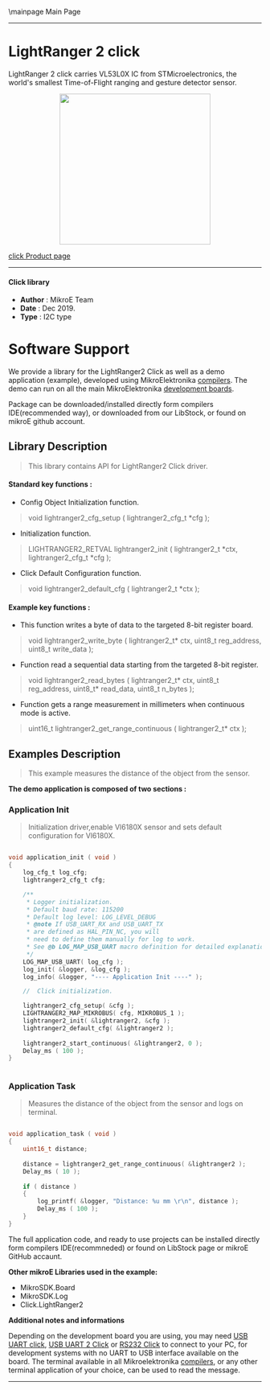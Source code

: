 \mainpage Main Page
 
 

---
# LightRanger 2 click

LightRanger 2 click carries VL53L0X IC from STMicroelectronics, the world's 
smallest Time-of-Flight ranging and gesture detector sensor.

<p align="center">
  <img src="https://download.mikroe.com/images/click_for_ide/lightranger2_click.png" height=300px>
</p>

[click Product page](https://www.mikroe.com/lightranger-2-click)

---


#### Click library 

- **Author**        : MikroE Team
- **Date**          : Dec 2019.
- **Type**          : I2C type


# Software Support

We provide a library for the LightRanger2 Click 
as well as a demo application (example), developed using MikroElektronika 
[compilers](https://shop.mikroe.com/compilers). 
The demo can run on all the main MikroElektronika [development boards](https://shop.mikroe.com/development-boards).

Package can be downloaded/installed directly form compilers IDE(recommended way), or downloaded from our LibStock, or found on mikroE github account. 

## Library Description

> This library contains API for LightRanger2 Click driver.

#### Standard key functions :

- Config Object Initialization function.
> void lightranger2_cfg_setup ( lightranger2_cfg_t *cfg ); 
 
- Initialization function.
> LIGHTRANGER2_RETVAL lightranger2_init ( lightranger2_t *ctx, lightranger2_cfg_t *cfg );

- Click Default Configuration function.
> void lightranger2_default_cfg ( lightranger2_t *ctx );


#### Example key functions :

- This function writes a byte of data to the targeted 8-bit register board.
> void lightranger2_write_byte ( lightranger2_t* ctx, uint8_t reg_address, uint8_t write_data );
 
- Function read a sequential data starting from the targeted 8-bit register.
> void lightranger2_read_bytes ( lightranger2_t* ctx, uint8_t reg_address, uint8_t* read_data, uint8_t n_bytes );

- Function gets a range measurement in millimeters when continuous mode is active.
> uint16_t lightranger2_get_range_continuous ( lightranger2_t* ctx );

## Examples Description

> This example measures the distance of the object from the sensor.

**The demo application is composed of two sections :**

### Application Init 

> Initialization driver,enable Vl6180X sensor and sets default configuration for Vl6180X.

```c

void application_init ( void )
{
    log_cfg_t log_cfg;
    lightranger2_cfg_t cfg;

    /** 
     * Logger initialization.
     * Default baud rate: 115200
     * Default log level: LOG_LEVEL_DEBUG
     * @note If USB_UART_RX and USB_UART_TX 
     * are defined as HAL_PIN_NC, you will 
     * need to define them manually for log to work. 
     * See @b LOG_MAP_USB_UART macro definition for detailed explanation.
     */
    LOG_MAP_USB_UART( log_cfg );
    log_init( &logger, &log_cfg );
    log_info( &logger, "---- Application Init ----" );

    //  Click initialization.

    lightranger2_cfg_setup( &cfg );
    LIGHTRANGER2_MAP_MIKROBUS( cfg, MIKROBUS_1 );
    lightranger2_init( &lightranger2, &cfg );
    lightranger2_default_cfg( &lightranger2 );
    
    lightranger2_start_continuous( &lightranger2, 0 );
    Delay_ms ( 100 );
}
  
```

### Application Task

> Measures the distance of the object from the sensor and logs on terminal.

```c

void application_task ( void )
{
    uint16_t distance;
    
    distance = lightranger2_get_range_continuous( &lightranger2 );
    Delay_ms ( 10 );
    
    if ( distance )
    {
        log_printf( &logger, "Distance: %u mm \r\n", distance );
        Delay_ms ( 100 );
    }
}

```


The full application code, and ready to use projects can be  installed directly form compilers IDE(recommneded) or found on LibStock page or mikroE GitHub accaunt.

**Other mikroE Libraries used in the example:** 

- MikroSDK.Board
- MikroSDK.Log
- Click.LightRanger2

**Additional notes and informations**

Depending on the development board you are using, you may need 
[USB UART click](https://shop.mikroe.com/usb-uart-click), 
[USB UART 2 Click](https://shop.mikroe.com/usb-uart-2-click) or 
[RS232 Click](https://shop.mikroe.com/rs232-click) to connect to your PC, for 
development systems with no UART to USB interface available on the board. The 
terminal available in all Mikroelektronika 
[compilers](https://shop.mikroe.com/compilers), or any other terminal application 
of your choice, can be used to read the message.



---
